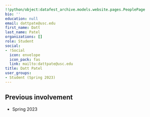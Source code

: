 ```yaml
---
!!python/object:datafest_archive.models.website.pages.PeoplePage
bio: ''
education: null
email: dattpate@usc.edu
first_name: Datt
last_name: Patel
organizations: []
role: Student
social:
- !Social
  icon: envelope
  icon_pack: fas
  link: mailto:dattpate@usc.edu
title: Datt Patel
user_groups:
- Student (Spring 2023)
---
```



## Previous involvement

* Spring 2023

